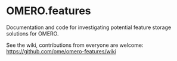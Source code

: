 OMERO.features
==============

Documentation and code for investigating potential feature storage solutions for OMERO.

See the wiki, contributions from everyone are welcome: https://github.com/ome/omero-features/wiki
